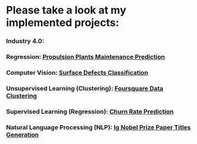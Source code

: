 # Please take a look at my implemented projects:
### Industry 4.0:
### Regression: [Propulsion Plants Maintenance Prediction](https://github.com/Mirlenko/Propulsion_Plants_Maintenance_Prediction)
### Computer Vision: [Surface Defects Classification](https://github.com/Mirlenko/Surface_Defects_Classification)

### Unsupervised Learning (Clustering): [Foursquare Data Clustering](https://github.com/Mirlenko/Foursquare-Data-Clustering)

### Supervised Learning (Regression): [Churn Rate Prediction](https://github.com/Mirlenko/Churn-Rate-Prediction)

### Natural Language Processing (NLP): [Ig Nobel Prize Paper Titles Generation](https://github.com/Mirlenko/Ig_Nobel_Prize_Paper_Titles_Generation)
